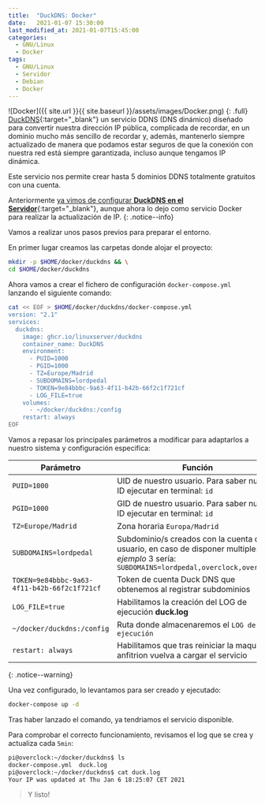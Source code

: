 ```yaml
---
title:  "DuckDNS: Docker"
date:   2021-01-07 15:30:00
last_modified_at: 2021-01-07T15:45:00
categories:
  - GNU/Linux
  - Docker
tags:
  - GNU/Linux
  - Servidor
  - Debian
  - Docker
---
```


![Docker]({{ site.url }}{{ site.baseurl }}/assets/images/Docker.png)
{: .full}
[DuckDNS](https://www.duckdns.org/){:target="_blank"} un servicio DDNS (DNS dinámico) diseñado para convertir nuestra dirección IP pública, complicada de recordar, en un dominio mucho más sencillo de recordar y, además, mantenerlo siempre actualizado de manera que podamos estar seguros de que la conexión con nuestra red está siempre garantizada, incluso aunque tengamos IP dinámica.

Este servicio nos permite crear hasta 5 dominios DDNS totalmente gratuitos con una cuenta.

Anteriormente [ya vimos de configurar **DuckDNS en el Servidor**](https://lordpedal.github.io/gnu/linux/debian-10-servidor/#configurando-dns-p%C3%BAblica){:target="_blank"}, aunque ahora lo dejo como servicio Docker para realizar la actualización de IP.
{: .notice--info}

Vamos a realizar unos pasos previos para preparar el entorno. 

En primer lugar creamos las carpetas donde alojar el proyecto:

```bash
mkdir -p $HOME/docker/duckdns && \
cd $HOME/docker/duckdns
```

Ahora vamos a crear el fichero de configuración `docker-compose.yml` lanzando el siguiente comando:

```bash
cat << EOF > $HOME/docker/duckdns/docker-compose.yml
version: "2.1"
services:
  duckdns:
    image: ghcr.io/linuxserver/duckdns
    container_name: DuckDNS
    environment:
      - PUID=1000
      - PGID=1000
      - TZ=Europe/Madrid
      - SUBDOMAINS=lordpedal
      - TOKEN=9e84bbbc-9a63-4f11-b42b-66f2c1f721cf
      - LOG_FILE=true
    volumes:
      - ~/docker/duckdns:/config
    restart: always
EOF
```

Vamos a repasar los principales parámetros a modificar para adaptarlos a nuestro sistema y configuración especifica:

| Parámetro | Función |
| ------ | ------ |
| `PUID=1000` | UID de nuestro usuario. Para saber nuestro ID ejecutar en terminal: `id` |
| `PGID=1000` | GID de nuestro usuario. Para saber nuestro ID ejecutar en terminal: `id` |
| `TZ=Europe/Madrid` | Zona horaria `Europa/Madrid` |
| `SUBDOMAINS=lordpedal` | Subdominio/s creados con la cuenta de usuario, en caso de disponer multiples, por *ejemplo* 3 sería: `SUBDOMAINS=lordpedal,overclock,overspeed` |
| `TOKEN=9e84bbbc-9a63-4f11-b42b-66f2c1f721cf` | Token de cuenta Duck DNS que obtenemos al registrar subdominios |
| `LOG_FILE=true` | Habilitamos la creación del LOG de ejecución **duck.log** |
| `~/docker/duckdns:/config` | Ruta donde almacenaremos el `LOG de ejecución` |
| `restart: always` | Habilitamos que tras reiniciar la maquina anfitrion vuelva a cargar el servicio |
{: .notice--warning}

Una vez configurado, lo levantamos para ser creado y ejecutado:

```bash
docker-compose up -d
```

Tras haber lanzado el comando, ya tendriamos el servicio disponible. 

Para comprobar el correcto funcionamiento, revisamos el log que se crea y actualiza cada `5min`:

```bash
pi@overclock:~/docker/duckdns$ ls
docker-compose.yml  duck.log
pi@overclock:~/docker/duckdns$ cat duck.log
Your IP was updated at Thu Jan 6 18:25:07 CET 2021
```

> Y listo!

